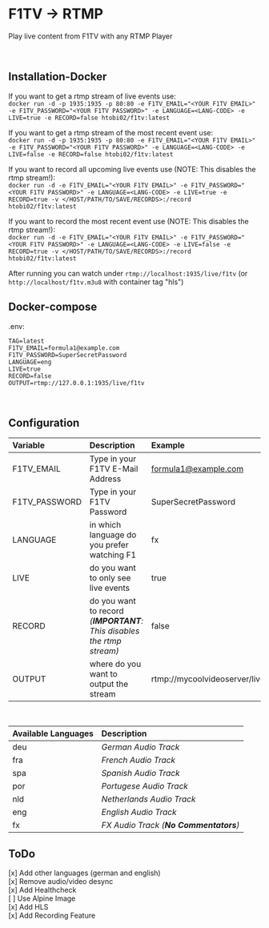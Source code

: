 # <b>F1TV -> RTMP</b>
 Play live content from F1TV with any RTMP Player

<br>

## <b>Installation-Docker</b>

If you want to get a rtmp stream of live events use: \
`docker run -d -p 1935:1935 -p 80:80 -e F1TV_EMAIL="<YOUR F1TV EMAIL>" -e F1TV_PASSWORD="<YOUR F1TV PASSWORD>" -e LANGUAGE=<LANG-CODE> -e LIVE=true -e RECORD=false htobi02/f1tv:latest`

If you want to get a rtmp stream of the most recent event use: \
`docker run -d -p 1935:1935 -p 80:80 -e F1TV_EMAIL="<YOUR F1TV EMAIL>" -e F1TV_PASSWORD="<YOUR F1TV PASSWORD>" -e LANGUAGE=<LANG-CODE> -e LIVE=false -e RECORD=false htobi02/f1tv:latest`

If you want to record all upcoming live events use (NOTE: This disables the rtmp stream!): \
`docker run -d -e F1TV_EMAIL="<YOUR F1TV EMAIL>" -e F1TV_PASSWORD="<YOUR F1TV PASSWORD>" -e LANGUAGE=<LANG-CODE> -e LIVE=true -e RECORD=true -v </HOST/PATH/TO/SAVE/RECORDS>:/record htobi02/f1tv:latest`

If you want to record the most recent event use (NOTE: This disables the rtmp stream!): \
`docker run -d -e F1TV_EMAIL="<YOUR F1TV EMAIL>" -e F1TV_PASSWORD="<YOUR F1TV PASSWORD>" -e LANGUAGE=<LANG-CODE> -e LIVE=false -e RECORD=true -v </HOST/PATH/TO/SAVE/RECORDS>:/record htobi02/f1tv:latest`

After running you can watch under `rtmp://localhost:1935/live/f1tv` (or `http://localhost/f1tv.m3u8` with container tag "hls")


## <b>Docker-compose</b>
.env:
```
TAG=latest
F1TV_EMAIL=formula1@example.com
F1TV_PASSWORD=SuperSecretPassword
LANGUAGE=eng
LIVE=true
RECORD=false
OUTPUT=rtmp://127.0.0.1:1935/live/f1tv
```
<br>

## <b>Configuration</b>
Variable|Description|Example|Default
:----|:----|:----|:----
F1TV_EMAIL|Type in your F1TV E-Mail Address|formula1@example.com|./.
F1TV_PASSWORD|Type in your F1TV Password|SuperSecretPassword|./.
LANGUAGE|in which language do you prefer watching F1|fx|eng
LIVE|do you want to only see live events|true|true
RECORD|do you want to record <br>*(**IMPORTANT**: This disables the rtmp stream)*|false|false
OUTPUT|where do you want to output the stream|rtmp://mycoolvideoserver/live/f1tv|rtmp://127.0.0.1:1935/live/f1tv

<br>

Available Languages|Description
:----|:----
deu|*German Audio Track*
fra|*French Audio Track*
spa|*Spanish Audio Track*
por|*Portugese Audio Track*
nld|*Netherlands Audio Track*
eng|*English Audio Track*
fx|*FX Audio Track (**No Commentators**)*

## ToDo
[x] Add other languages (german and english) \
[x] Remove audio/video desync \
[x] Add Healthcheck \
[ ] Use Alpine Image \
[x] Add HLS \
[x] Add Recording Feature
